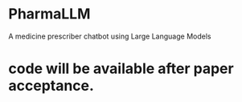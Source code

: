 # PharmaLLM
A medicine prescriber chatbot using Large Language Models
# code will be available after paper acceptance. 
